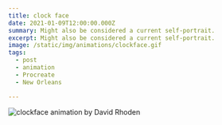 ```yaml
---
title: clock face
date: 2021-01-09T12:00:00.000Z
summary: Might also be considered a current self-portrait.
excerpt: Might also be considered a current self-portrait.
image: /static/img/animations/clockface.gif
tags:
  - post
  - animation
  - Procreate
  - New Orleans

---
```


![clockface animation by David Rhoden](/static/img/animations/clockface.gif "clockface animation by David Rhoden")